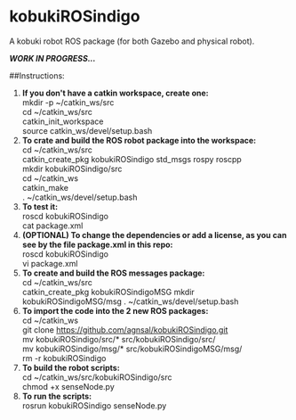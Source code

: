# kobukiROSindigo
A kobuki robot ROS package (for both Gazebo and physical robot).


***WORK IN PROGRESS...***

##Instructions:
1. **If you don't have a  catkin workspace, create one:** \
  mkdir -p ~/catkin_ws/src \
  cd ~/catkin_ws/src \
  catkin_init_workspace \
  source catkin_ws/devel/setup.bash
2. **To crate and build the ROS robot package into the workspace:** \
  cd ~/catkin_ws/src \
  catkin_create_pkg kobukiROSindigo std_msgs rospy roscpp \
  mkdir kobukiROSindigo/src \
  cd ~/catkin_ws \
  catkin_make \
  . ~/catkin_ws/devel/setup.bash
3. **To test it:** \
  roscd kobukiROSindigo \
  cat package.xml
4. **(OPTIONAL) To change the dependencies or add a license, as you can see by the file package.xml in this repo:** \
  roscd kobukiROSindigo \
  vi package.xml
5. **To create and build the ROS messages package:** \
  cd ~/catkin_ws/src \
  catkin_create_pkg kobukiROSindigoMSG
  mkdir kobukiROSindigoMSG/msg
  . ~/catkin_ws/devel/setup.bash
6. **To import the code into the 2 new ROS packages:** \
  cd ~/catkin_ws \
  git clone https://github.com/agnsal/kobukiROSindigo.git \
  mv kobukiROSindigo/src/* src/kobukiROSindigo/src/ \
  mv kobukiROSindigo/msg/* src/kobukiROSindigoMSG/msg/ \
  rm -r kobukiROSindigo 
6. **To build the robot scripts:** \
  cd ~/catkin_ws/src/kobukiROSindigo/src \
  chmod +x senseNode.py 
7. **To run the scripts:** \
  rosrun kobukiROSindigo senseNode.py
